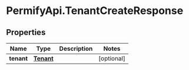 # PermifyApi.TenantCreateResponse

## Properties

Name | Type | Description | Notes
------------ | ------------- | ------------- | -------------
**tenant** | [**Tenant**](Tenant.md) |  | [optional] 


